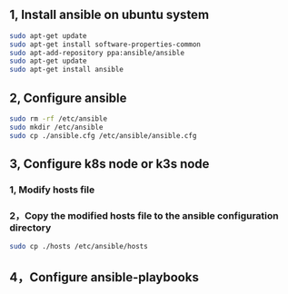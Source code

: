 ## 1, Install ansible on ubuntu system

```bash
sudo apt-get update 
sudo apt-get install software-properties-common 
sudo apt-add-repository ppa:ansible/ansible 
sudo apt-get update 
sudo apt-get install ansible
```

## 2, Configure ansible
```bash
sudo rm -rf /etc/ansible
sudo mkdir /etc/ansible
sudo cp ./ansible.cfg /etc/ansible/ansible.cfg
```

## 3, Configure k8s node or k3s node
### 1, Modify hosts file
### 2，Copy the modified hosts file to the ansible configuration directory
```bash
sudo cp ./hosts /etc/ansible/hosts
```

## 4，Configure ansible-playbooks